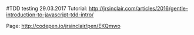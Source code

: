#TDD testing 29.03.2017
Tutorial: 
http://jrsinclair.com/articles/2016/gentle-introduction-to-javascript-tdd-intro/ 

Page:
http://codepen.io/jrsinclair/pen/EKQmwo
